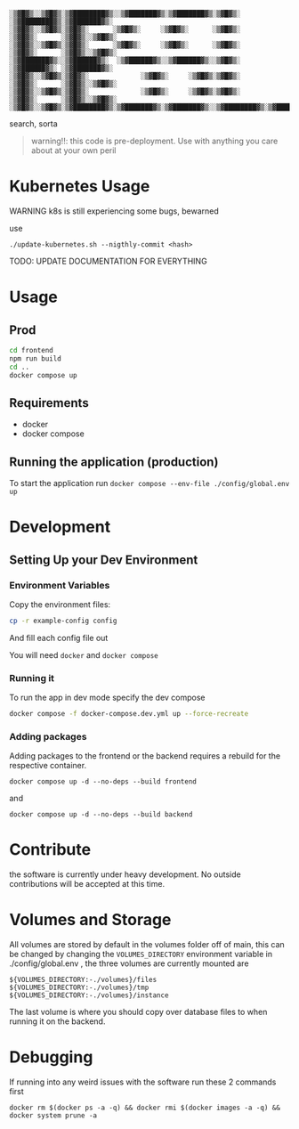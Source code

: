 ```
░▒▓█▓▒░░▒▓█▓▒░▒▓████████▓▒░░▒▓███████▓▒░▒▓███████▓▒░▒▓█▓▒░      ░▒▓████████▓▒░▒▓███████▓▒░
░▒▓█▓▒░░▒▓█▓▒░▒▓█▓▒░      ░▒▓█▓▒░     ░▒▓█▓▒░      ░▒▓█▓▒░      ░▒▓█▓▒░      ░▒▓█▓▒░░▒▓█▓▒░
░▒▓█▓▒░░▒▓█▓▒░▒▓█▓▒░      ░▒▓█▓▒░     ░▒▓█▓▒░      ░▒▓█▓▒░      ░▒▓█▓▒░      ░▒▓█▓▒░░▒▓█▓▒░
░▒▓███████▓▒░░▒▓██████▓▒░  ░▒▓██████▓▒░░▒▓██████▓▒░░▒▓█▓▒░      ░▒▓██████▓▒░ ░▒▓███████▓▒░
░▒▓█▓▒░░▒▓█▓▒░▒▓█▓▒░             ░▒▓█▓▒░     ░▒▓█▓▒░▒▓█▓▒░      ░▒▓█▓▒░      ░▒▓█▓▒░░▒▓█▓▒░
░▒▓█▓▒░░▒▓█▓▒░▒▓█▓▒░             ░▒▓█▓▒░     ░▒▓█▓▒░▒▓█▓▒░      ░▒▓█▓▒░      ░▒▓█▓▒░░▒▓█▓▒░
░▒▓█▓▒░░▒▓█▓▒░▒▓████████▓▒░▒▓███████▓▒░▒▓███████▓▒░░▒▓████████▓▒░▒▓████████▓▒░▒▓█▓▒░░▒▓█▓▒░
```

search, sorta

> warning!!: this code is pre-deployment. Use with anything you care about at your own peril

# Kubernetes Usage

WARNING k8s is still experiencing some bugs, bewarned 

use 

`./update-kubernetes.sh --nigthly-commit <hash>`



TODO: UPDATE DOCUMENTATION FOR EVERYTHING 

# Usage

## Prod

```bash
cd frontend
npm run build
cd ..
docker compose up
```

## Requirements

- docker
- docker compose

## Running the application (production)

To start the application run `docker compose --env-file ./config/global.env up`

# Development

## Setting Up your Dev Environment

### Environment Variables

Copy the environment files:

```bash
cp -r example-config config
```

And fill each config file out

You will need `docker` and `docker compose`

### Running it

To run the app in dev mode specify the dev compose

```bash
docker compose -f docker-compose.dev.yml up --force-recreate
```

### Adding packages

Adding packages to the frontend or the backend requires a rebuild for the
respective container.

```
docker compose up -d --no-deps --build frontend
```

and

```
docker compose up -d --no-deps --build backend
```

# Contribute

the software is currently under heavy development. No outside contributions will be accepted at this time.

# Volumes and Storage

All volumes are stored by default in the volumes folder off of main, this can be changed by changing the `VOLUMES_DIRECTORY` environment variable in ./config/global.env , the three volumes are currently mounted are

`${VOLUMES_DIRECTORY:-./volumes}/files`
`${VOLUMES_DIRECTORY:-./volumes}/tmp`
`${VOLUMES_DIRECTORY:-./volumes}/instance`

The last volume is where you should copy over database files to when running it on the backend.

# Debugging

If running into any weird issues with the software run these 2 commands first

```
docker rm $(docker ps -a -q) && docker rmi $(docker images -a -q) && docker system prune -a
```
